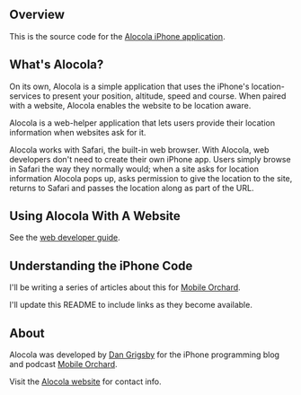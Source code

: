 Overview
--------

This is the source code for the [Alocola iPhone application](http://www.alocola.com).


What's Alocola?
---------------

On its own, Alocola is a simple application that uses the iPhone's location-services to present your position, altitude, speed and course. When paired with a website, Alocola enables the website to be location aware.

Alocola is a web-helper application that lets users provide their location information when websites ask for it.

Alocola works with Safari, the built-in web browser. With Alocola, web developers don't need to create their own iPhone app. Users simply browse in Safari the way they normally would; when a site asks for location information Alocola pops up, asks permission to give the location to the site, returns to Safari and passes the location along as part of the URL.


Using Alocola With A Website
----------------------------

See the [web developer guide](http://www.alocola.com/developer.html).


Understanding the iPhone Code
-----------------------------

I'll be writing a series of articles about this for [Mobile Orchard](http://www.mobileorchard.com).  

I'll update this README to include links as they become available.


About
-----

Alocola was developed by [Dan Grigsby](http://www.unpossible.com) for the iPhone programming blog and podcast [Mobile Orchard](http://www.mobileorchard.com).  

Visit the [Alocola website](http://www.alocla.com) for contact info.
